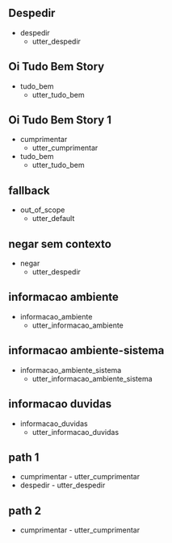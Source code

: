 ## Despedir
* despedir
    - utter_despedir

## Oi Tudo Bem Story
* tudo_bem
    - utter_tudo_bem

## Oi Tudo Bem Story 1
* cumprimentar
    - utter_cumprimentar
* tudo_bem
    - utter_tudo_bem

## fallback
* out_of_scope
    - utter_default

## negar sem contexto
* negar
    - utter_despedir

## informacao ambiente 
* informacao_ambiente
    - utter_informacao_ambiente 

## informacao ambiente-sistema
* informacao_ambiente_sistema
    - utter_informacao_ambiente_sistema

## informacao duvidas
* informacao_duvidas
    - utter_informacao_duvidas

## path 1
* cumprimentar
        - utter_cumprimentar
* despedir
        - utter_despedir
## path 2
* cumprimentar
        - utter_cumprimentar